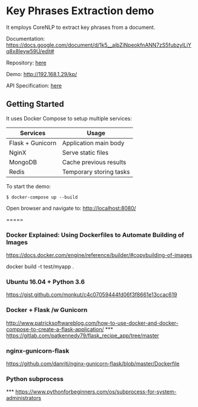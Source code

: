 # Key Phrases Extraction demo

It employs CoreNLP to extract key phrases from a document.

Documentation:
https://docs.google.com/document/d/1k5__aibZiNpeokfnANN7zS5fubzylLiYq8x8Ieyw59U/edit#


Repository: [here](http://192.168.1.29:3000/omar/vgdocdemo)

Demo: http://192.168.1.29/kp/

API Specification: [here](http://192.168.1.29/api/kp)

## Getting Started
It uses Docker Compose to setup multiple services:

| Services         	| Usage                         	|
|------------------	|-------------------------------	|
| Flask + Gunicorn 	| Application main body         	|
| NginX            	| Serve static files            	|
| MongoDB          	| Cache previous results 	|
| Redis          	| Temporary storing tasks 	|

To start the demo:
```
$ docker-compose up --build
```

Open browser and navigate to: [http://localhost:8080/](http://localhost:8080/)


=====

### Docker Explained: Using Dockerfiles to Automate Building of Images
https://docs.docker.com/engine/reference/builder/#copybuilding-of-images

docker build -t test/myapp .

### Ubuntu 16.04 + Python 3.6
https://gist.github.com/monkut/c4c07059444fd06f3f8661e13ccac619

### Docker + Flask /w Gunicorn
http://www.patricksoftwareblog.com/how-to-use-docker-and-docker-compose-to-create-a-flask-application/
*** https://gitlab.com/patkennedy79/flask_recipe_app/tree/master

### nginx-gunicorn-flask
https://github.com/danriti/nginx-gunicorn-flask/blob/master/Dockerfile

### Python subprocess
*** https://www.pythonforbeginners.com/os/subprocess-for-system-administrators








